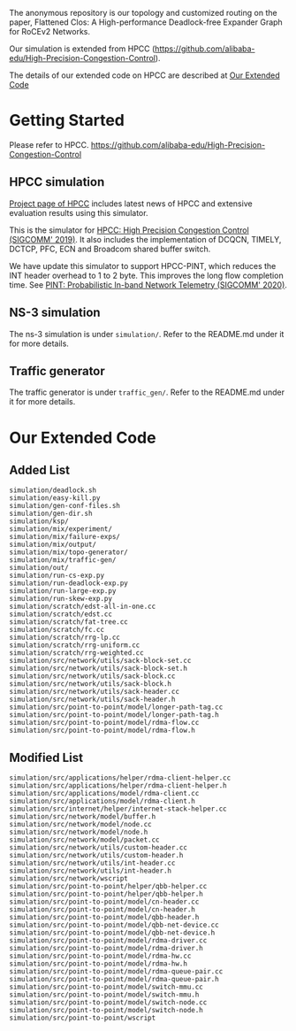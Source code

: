 The anonymous repository is our topology and customized routing on the paper, Flattened Clos: A High-performance Deadlock-free Expander Graph for RoCEv2 Networks.

Our simulation is extended from HPCC (https://github.com/alibaba-edu/High-Precision-Congestion-Control).

The details of our extended code on HPCC are described at [Our Extended Code](#our-extended-code)

# Getting Started
Please refer to HPCC. https://github.com/alibaba-edu/High-Precision-Congestion-Control
## HPCC simulation
[Project page of HPCC](https://hpcc-group.github.io/) includes latest news of HPCC and extensive evaluation results using this simulator.

This is the simulator for [HPCC: High Precision Congestion Control (SIGCOMM' 2019)](https://rmiao.github.io/publications/hpcc-li.pdf). It also includes the implementation of DCQCN, TIMELY, DCTCP, PFC, ECN and Broadcom shared buffer switch.

We have update this simulator to support HPCC-PINT, which reduces the INT header overhead to 1 to 2 byte. This improves the long flow completion time. See [PINT: Probabilistic In-band Network Telemetry (SIGCOMM' 2020)](https://liyuliang001.github.io/publications/pint.pdf).

## NS-3 simulation
The ns-3 simulation is under `simulation/`. Refer to the README.md under it for more details.

## Traffic generator
The traffic generator is under `traffic_gen/`. Refer to the README.md under it for more details.

# Our Extended Code

## Added List
```
simulation/deadlock.sh
simulation/easy-kill.py
simulation/gen-conf-files.sh
simulation/gen-dir.sh
simulation/ksp/
simulation/mix/experiment/
simulation/mix/failure-exps/
simulation/mix/output/
simulation/mix/topo-generator/
simulation/mix/traffic-gen/
simulation/out/
simulation/run-cs-exp.py
simulation/run-deadlock-exp.py
simulation/run-large-exp.py
simulation/run-skew-exp.py
simulation/scratch/edst-all-in-one.cc
simulation/scratch/edst.cc
simulation/scratch/fat-tree.cc
simulation/scratch/fc.cc
simulation/scratch/rrg-lp.cc
simulation/scratch/rrg-uniform.cc
simulation/scratch/rrg-weighted.cc
simulation/src/network/utils/sack-block-set.cc
simulation/src/network/utils/sack-block-set.h
simulation/src/network/utils/sack-block.cc
simulation/src/network/utils/sack-block.h
simulation/src/network/utils/sack-header.cc
simulation/src/network/utils/sack-header.h
simulation/src/point-to-point/model/longer-path-tag.cc
simulation/src/point-to-point/model/longer-path-tag.h
simulation/src/point-to-point/model/rdma-flow.cc
simulation/src/point-to-point/model/rdma-flow.h
```

## Modified List
```
simulation/src/applications/helper/rdma-client-helper.cc
simulation/src/applications/helper/rdma-client-helper.h
simulation/src/applications/model/rdma-client.cc
simulation/src/applications/model/rdma-client.h
simulation/src/internet/helper/internet-stack-helper.cc
simulation/src/network/model/buffer.h
simulation/src/network/model/node.cc
simulation/src/network/model/node.h
simulation/src/network/model/packet.cc
simulation/src/network/utils/custom-header.cc
simulation/src/network/utils/custom-header.h
simulation/src/network/utils/int-header.cc
simulation/src/network/utils/int-header.h
simulation/src/network/wscript
simulation/src/point-to-point/helper/qbb-helper.cc
simulation/src/point-to-point/helper/qbb-helper.h
simulation/src/point-to-point/model/cn-header.cc
simulation/src/point-to-point/model/cn-header.h
simulation/src/point-to-point/model/qbb-header.h
simulation/src/point-to-point/model/qbb-net-device.cc
simulation/src/point-to-point/model/qbb-net-device.h
simulation/src/point-to-point/model/rdma-driver.cc
simulation/src/point-to-point/model/rdma-driver.h
simulation/src/point-to-point/model/rdma-hw.cc
simulation/src/point-to-point/model/rdma-hw.h
simulation/src/point-to-point/model/rdma-queue-pair.cc
simulation/src/point-to-point/model/rdma-queue-pair.h
simulation/src/point-to-point/model/switch-mmu.cc
simulation/src/point-to-point/model/switch-mmu.h
simulation/src/point-to-point/model/switch-node.cc
simulation/src/point-to-point/model/switch-node.h
simulation/src/point-to-point/wscript
```